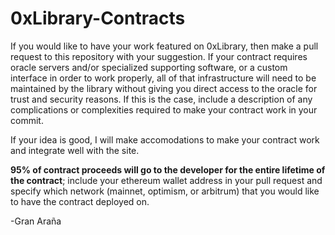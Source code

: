 # 0xLibrary-Contracts
If you would like to have your work featured on 0xLibrary, then make a pull request to this repository with your suggestion. If your contract requires oracle servers and/or specialized supporting software, or a custom interface in order to work properly, all of that infrastructure will need to be maintained by the library without giving you direct access to the oracle for trust and security reasons. If this is the case, include a description of any complications or complexities required to make your contract work in your commit.

If your idea is good, I will make accomodations to make your contract work and integrate well with the site. 

<strong>95% of contract proceeds will go to the developer for the entire lifetime of the contract</strong>; include your ethereum wallet address in your pull request and specify which network (mainnet, optimism, or arbitrum) that you would like to have the contract deployed on.

-Gran Araña
